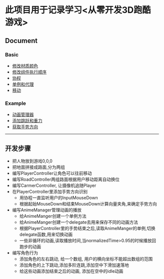 # 此项目用于记录学习<从零开发3D跑酷游戏>

## Document

### Basic

* [修改材质颜色](doc/basic/修改材质颜色.md)
* [修改组件执行顺序](doc/basic/修改组件执行顺序.md)
* [协程](doc/basic/协程.md)
* [单例和代理](doc/basic/单例和代理.md)
* [移动](doc/basic/移动.md)

### Example

* [动画管理器](doc/basic/动画管理器.md)
* [添加跳跃和重力](doc/basic/添加跳跃和重力.md)
* [获取手势方向](doc/basic/获取手势方向.md)

---

## 开发步骤

- 把人物放到游戏0,0,0
- 把地面拼接成路面,分为两组
- 编写PlayerController让角色可以往前移动
- 编写RoadController两组路面根据用户移动距离自动换位
- 编写CarmerController, 让摄像机追随Player
- 在PlayerController里添加手势方向识别
  - 用协程一直监听用户的InputMouseDown
  - 根据起始MouseDown和结束MouseDown计算向量夹角,来确定手势方向
- 编写AnimeManager管理动画的播放
  - 给AnimeManger创建一个单例方法
  - 给AnimeManger创建一个delegate去用来保存不同的动画方法
  - 根据PlayerController里的手势结束之后,读取AnimeManger的单例,切换delegate函数,用来切换动画
  - 一些非循环的动画,读取播放时间,当normalizedTime>0.95的时候播放回跑步的动画
- 编写角色行为
  - 添加角色的左右跳动, 给一个数组, 用户的横向坐标不能超出数组的范围
  - 添加角色的上下跳动,添加多阶连跳,添加空中下滑加速落地
  - 给这些动画添加结束之后的动画, 添加在空中的idle动画